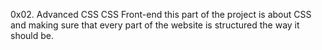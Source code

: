 0x02. Advanced CSS
CSS
Front-end
this part of the project is about CSS and making sure that every part of the website is structured the way it should be.